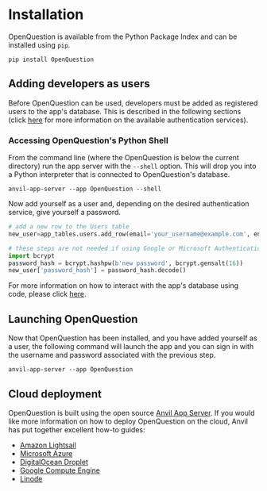 # Installation

OpenQuestion is available from the Python Package Index and can be installed using `pip`. 

```
pip install OpenQuestion
```

## Adding developers as users
Before OpenQuestion can be used, developers must be added as registered users to the app's database. 
This is described in the following sections (click [here](faq.md) for more information on the
available authentication services).

### Accessing OpenQuestion's Python Shell
From the command line (where the OpenQuestion is below the current directory) run the app server 
with the `--shell` option. This will drop you into a Python interpreter that is 
connected to OpenQuestion's database.

```
anvil-app-server --app OpenQuestion --shell
```

Now add yourself as a user and, depending on the desired authentication 
service, give yourself a password. 

```python
# add a new row to the Users table
new_user=app_tables.users.add_row(email='your_username@example.com', enabled=True, admin=True)

# these steps are not needed if using Google or Microsoft Authentication
import bcrypt
password_hash = bcrypt.hashpw(b'new password', bcrypt.gensalt(16))
new_user['password_hash'] = password_hash.decode()
```

For more information on how to interact with the app's database using code, please click [here](advanced.md).

## Launching OpenQuestion
Now that OpenQuestion has been installed, and you have added yourself as a user,
the following command will launch the app and you can sign in with the 
username and password associated with the previous step.

```
anvil-app-server --app OpenQuestion
```

## Cloud deployment
OpenQuestion is built using the open source [Anvil App Server](https://anvil.works/open-source).
If you would like more information on how to deploy OpenQuestion on the cloud, Anvil has put together
excellent how-to guides:

- [Amazon Lightsail](https://anvil.works/docs/how-to/app-server/cloud-deployment-guides/aws-lightsail-app-server-deployment)
- [Microsoft Azure](https://anvil.works/docs/how-to/app-server/cloud-deployment-guides/azure-app-server-deployment)
- [DigitalOcean Droplet](https://anvil.works/docs/how-to/app-server/cloud-deployment-guides/digitalocean-app-server-deployment)
- [Google Compute Engine](https://anvil.works/docs/how-to/app-server/cloud-deployment-guides/google-cloud-app-server-deployment)
- [Linode](https://anvil.works/docs/how-to/app-server/cloud-deployment-guides/linode-app-server-deployment)


